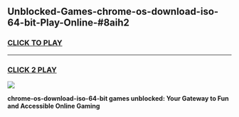 
## Unblocked-Games-chrome-os-download-iso-64-bit-Play-Online-#8aih2
<h3>
<a href="https://premium.freeplayer.one?title=chrome-os-download-iso-64-bit&ref=24F">CLICK TO PLAY</a></h3>
<hr>

<h3>
<a href="https://premium.freeplayer.one?title=chrome-os-download-iso-64-bit&ref=24F">CLICK 2 PLAY</a>
  
</h3>

<a href="https://premium.freeplayer.one?title=chrome-os-download-iso-64-bit&ref=24F/"><img src="https://clearcache.store/games.png"></a>


**chrome-os-download-iso-64-bit games unblocked: Your Gateway to Fun and Accessible Online Gaming**
